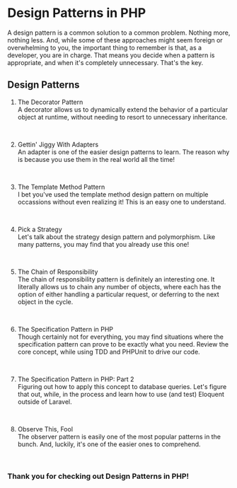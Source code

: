 # Design Patterns in PHP

A design pattern is a common solution to a common problem. Nothing more, nothing less. And, while some of these approaches might seem foreign or overwhelming to you, the important thing to remember is that, as a developer, you are in charge. That means you decide when a pattern is appropriate, and when it's completely unnecessary. That's the key.

## Design Patterns

1. The Decorator Pattern<br />
A decorator allows us to dynamically extend the behavior of a particular object at runtime, without needing to resort to unnecessary inheritance.
<br />

2. Gettin' Jiggy With Adapters<br />
An adapter is one of the easier design patterns to learn. The reason why is because you use them in the real world all the time!
<br />

3. The Template Method Pattern<br />
I bet you've used the template method design pattern on multiple occassions without even realizing it! This is an easy one to understand.
<br />

4. Pick a Strategy<br />
Let's talk about the strategy design pattern and polymorphism. Like many patterns, you may find that you already use this one!
<br />

5. The Chain of Responsibility<br />
The chain of responsibility pattern is definitely an interesting one. It literally allows us to chain any number of objects, where each has the option of either handling a particular request, or deferring to the next object in the cycle.
<br />

6. The Specification Pattern in PHP<br />
Though certainly not for everything, you may find situations where the specification pattern can prove to be exactly what you need. Review the core concept, while using TDD and PHPUnit to drive our code.
<br />

7. The Specification Pattern in PHP: Part 2<br />
Figuring out how to apply this concept to database queries. Let's figure that out, while, in the process and learn how to use (and test) Eloquent outside of Laravel.
<br />

8. Observe This, Fool<br />
The observer pattern is easily one of the most popular patterns in the bunch. And, luckily, it's one of the easier ones to comprehend.
<br />

### Thank you for checking out Design Patterns in PHP!
